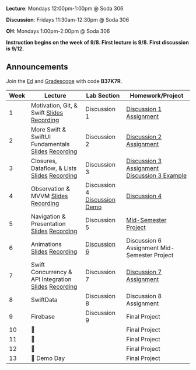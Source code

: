 **Lecture**: Mondays 12:00pm-1:00pm @ Soda 306

**Discussion**: Fridays 11:30am-12:30pm @ Soda 306

**OH**: Mondays 1:00pm-2:00pm @ Soda 306 

**Instruction begins on the week of 9/8. First lecture is 9/8. First discussion is 9/12.**

## Announcements
Join the [Ed](https://edstem.org/us/join/nCUdA6) and [Gradescope](https://www.gradescope.com) with code **B37K7R**.

| Week | Lecture | Lab Section | Homework/Project |
| ---- | ------------------------------------------------------------------------------------------------------------------------------------------------------------------------------------------------------------------------------------------------------------------------------------------------------- | ------------------------------------------------- | ------------------------------------------------- |
| 1    | Motivation, Git, & Swift [Slides](https://drive.google.com/file/d/1aneAc_kybEO3vr80j4dsH05RoZWBBNT0/view?usp=sharing) [Recording](https://youtu.be/M3a9NTFBfzo) | Discussion 1 | [Discussion 1 Assignment](https://www.notion.so/calhacks/Discussion-1-1de8573481db80fd8626f78bff141284?source=copy_link) |
| 2    | More Swift & SwiftUI Fundamentals [Slides](https://drive.google.com/file/d/1l2MQCs0rgq33d9Mt-0iKu1BQExfVUb0j/view?usp=sharing) [Recording](https://youtu.be/hZIltxxxEYk) | Discussion 2 | [Discussion 2 Assignment](https://calhacks.notion.site/FA-25-Discussion-2-2738573481db8083ba59fd951f241c6b?pvs=73) |
| 3    | Closures, Dataflow, & Lists [Slides](https://drive.google.com/file/d/1u2_-CgfJHOzym1wV2QIqQKre77mvdhad/view?usp=sharing) [Recording](https://youtu.be/Z3zL3lZWhFI) | Discussion 3 | [Discussion 3 Assignment](https://calhacks.notion.site/FA-25-Discussion-3-27a8573481db8089b919e4a93afecab9?source=copy_link) [Discussion 3 Example](https://github.com/cubstart/-FA-25-Cubstart-Discussion-List_Example)|
| 4    | Observation & MVVM [Slides](https://drive.google.com/file/d/1DHQR_xBYnRHnaQwTbPiIDyrqKlNI-RlJ/view?usp=sharing) [Recording](https://youtu.be/km3H0gp-Kik) | Discussion 4 [Discussion Demo](https://github.com/cubstart/Discussion-4-Example)  | [Discussion 4](https://calhacks.notion.site/Discussion-4-MVVM-2828573481db807f9559c0c2c541b66c?source=copy_link)  |
| 5    | Navigation & Presentation [Slides](https://drive.google.com/file/d/1bRlKbLVBPEDWUg5cTP9oGJQhIWBRxSf9/view?usp=sharing) [Recording](https://youtu.be/WsYK83ni1AU) | Discussion 5 | [Mid-Semester Project](https://calhacks.notion.site/Midsemester-Project-Class-Planner-2848573481db80f39700c0cc604f4676?source=copy_link) |
| 6    | Animations [Slides](https://drive.google.com/file/d/1yLnxwlN3qElqJu7bFyyupX458LJCYmFm/view?usp=sharing) [Recording](https://youtu.be/mM8o-Us-f-4)| [Discussion 6](https://github.com/cubstart/Stickies) | Discussion 6 Assignment Mid-Semester Project |
| 7    | Swift Concurrency & API Integration [Slides](https://drive.google.com/file/d/19kN4u6Q95mhvjbICp_xkNS2RULgkQrKK/view?usp=sharing) [Recording](https://youtu.be/Rpa2JP78QEo)| Discussion 7 | [Discussion 7 Assignment](https://calhacks.notion.site/Discussion-7-29d8573481db80fb8afad2fbec97ac08?pvs=74)|
| 8    | SwiftData | Discussion 8 | Discussion 8 Assignment |
| 9    | Firebase | Discussion 9 | Final Project |
| 10   | 🔮 | | Final Project |
| 11   | 🔮 | | Final Project |
| 12   | 🦃 | | Final Project |
| 13   | 🎉 Demo Day | | Final Project |